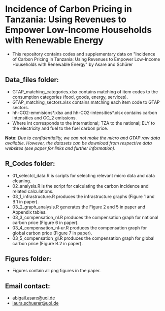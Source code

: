 # Incidence of Carbon Pricing in Tanzania: Using Revenues to Empower Low-Income Households with Renewable Energy 

  - This repository contains codes and supplementary data on "Incidence of Carbon Pricing in Tanzania:
    Using Revenues to Empower Low-Income Households with Renewable Energy" by Asare and Schürer

## Data_files folder:
  - GTAP_matching_categories.xlsx contains matching of item codes to the consumption categories (food, goods, energy, services).
  - GTAP_matching_sectors.xlsx contains matching each item code to GTAP sectors.
  - hh-CO2-emmisions*.xlsx and hh-CO2-intensities*.xlsx contains carbon intensities and CO_2 emissions.
  - Where int corresponds to the international; TZA to the national; ELY to the electricity and fuel to the fuel carbon price.

 **Note:** _Due to confidentiality, we can not make the micro and GTAP raw data available_.
          _However, the datasets can be download from respective data websites (see paper for links and further information)_.

## R_Codes folder:
  - 01_selectcl_data.R is scripts for selecting relevant micro data and data cleaning.
  - 02_analysis.R is the script for calculating the carbon incidence and related calculations. 
  - 03_1_infrastructure.R produces the infrastructure graphs (Figure 1 and B.1 in paper).
  - 03_2_graph_analysis.R generates the Figure 2 and 5 in paper and Appendix tables.
  - 03_3_compensation_nl.R produces the compensation graph for national carbon price (Figure 6 in paper).
  - 03_4_compensation_nl-ur.R produces the compensation graph for global carbon price (Figure 7 in paper).
  - 03_5_compensation_gl.R produces the compensation graph for global carbon price (Figure B.2 in paper).

## Figures folder:
  - Figures contain all png figures in the paper.
    
## Email contact:
  - abigail.asare@uol.de
  - laura.schuerer@uol.de 
